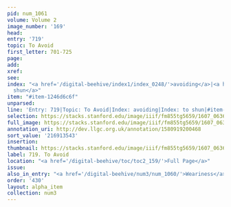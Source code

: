```yaml
---
pid: num_1061
volume: Volume 2
image_number: '169'
head:
entry: '719'
topic: To Avoid
first_letter: 701-725
page:
add:
xref:
see:
index: "<a href='/digital-beehive/index1/index_0248/'>avoiding</a>|<a href='/digital-beehive/index4/index_3691/'>to
  shun</a>"
item: "#item-1246d6c6f"
unparsed:
line: 'Entry: 719|Topic: To Avoid|Index: avoiding|Index: to shun|#item-1246d6c6f'
selection: https://stacks.stanford.edu/image/iiif/fm855tg5659/1607_0636/403,3543,2856,297/full/0/default.jpg
full_image: https://stacks.stanford.edu/image/iiif/fm855tg5659/1607_0636/full/full/0/default.jpg
annotation_uri: http://dev.llgc.org.uk/annotation/1580919200468
sort_value: '216913543'
insertion:
thumbnail: https://stacks.stanford.edu/image/iiif/fm855tg5659/1607_0636/403,3543,600,180/250,/0/default.jpg
label: 719. To Avoid
location: "<a href='/digital-beehive/toc/toc2_159/'>Full Page</a>"
issue:
also_in_entry: "<a href='/digital-beehive/num3/num_1060/'>Weariness</a>|<a href='/digital-beehive/num3/num_1062/'>Confidence</a>"
order: '430'
layout: alpha_item
collection: num3
---
```

